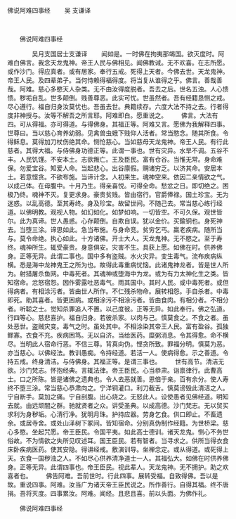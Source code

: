   佛说阿难四事经
                        　　吴 支谦译

                        
        　      


　　佛说阿难四事经

　　　　吴月支国居士支谦译
　　闻如是。一时佛在拘夷那竭国。欲灭度时。阿难白佛言。我念天龙鬼神。帝王人民与佛相见。闻佛教诫。无不欢喜。在志所愿。或作沙门。得应真者。或有居家。奉行五戒。死得上天者。今佛去世。天龙鬼神。帝王人民。及四辈弟子。当何恃赖得福得度。将当复从谁得之乎。佛言。善哉善哉。阿难。慈心多愍天人杂类。无不由汝得度脱者。吾去之后。世名五浊。人心愦愦。秽垢自乱。世多颠倒。贱善尊恶。此实可忧。世虽然者。吾有经籍恳恻之戒。尽心遵行。福自归身汝莫忧也。吾虽去世。典籍续存。六度大法不持之去。行者得度非神授与。汝等不解吾之所言耶。阿难即白。愿重说之。
　　佛言。大法有四。可从得福。亦可得道。与得佛身。其福正等。阿难又言。愿佛为我解释四事。世尊曰。当以慈心育养幼弱。见禽兽虫蛾下贱仰人活者。常当愍念。随其所食。令得稣息。莫得加刀杖伤绝其命。恻怆慈心。当如慈母天龙鬼神。帝王人民。有行此慈者。其得大福。与侍佛身功德正等。此谓一事也。世有灾异。水旱不调。五谷不丰。人民饥馑。不安本土。志欲叛亡。王及臣民。富有仓谷。当惟无常。身命难保。勿爱宝谷。知爱人命。当起悲心。出谷廪假。赒诸穷乏。以济其命。安居本土。若意悭贪。不欲布施。当谛计念。人初来生。魂神空来。依因二亲情欲之气。以成己体。在母腹中。十月乃生。得亲喜悦。可得全命。愁忿之日。即切绝之。困极乃终。魂神不灭。复更求身。豪贵贫贱。皆由宿行。官爵俸禄。国土珍宝。无为迷惑。以乱高德。至其寿终。身及珍宝。故留世间。不随己去。常当慈心练行经道。以佛明教。观视人物。如幻如化。如梦如响。一切皆空。不可久保。观世皆尔。此为真谛。世人愚惑。心存颠倒。自欺自误。犹以金价。买鍮铜也。身死神去。当堕三涂。谛思如此。急当布施。与身命竞。贫穷乞丐。羸老疾病。随所当与。莫令命绝。执心如此。十方诸佛。开士大人。天龙鬼神。无不愍之。至于寿终。魂神所生。辄受豪贵。身意俱安。灾害不生。具获上愿。如佛在时。供养佛身。正等无异。此谓二事也。国中多有盗贼。水火灾异。变生毒气。流布疾病纵横。悉是海中龙神鬼王之所为也。故得此毒重病忧恼。此诸鬼神龙者。皆是世人所为。射猎屠杀鱼网。中毒死者。其魂神或堕海中为龙。或为有力太神化生之类。皆知宿命。忿怒宿怨。因作雾露吐恶毒气。雨其国中。其时人民。或中毒死者。或但得病者。有相涂污者。皆由世人所作。不仁残杀物命。展转相怨。手自杀者。中毒即死。助其喜者。皆更困病。或相涂污不相涂污者。皆由食肉。有相分者。不相分者。听聪之士。觉知杀罪追人不置。以己度彼。正等无异。如此奉行。佛之弘道。行四等心。慈悲喜护。福自归身。若彼杀家。以肉与己。慎莫食之。不食之者。虽处恶世。盗贼灾变。毒气之时。虽处其中。不相涂染其帝王人民。富有盈谷。孤独鳏寡。衣食不充。疾病困笃。无以自济。当给医药。糜粥消息。令其得愈。命不横尽。当明此人宿命行恶。不信三尊。背真向伪。悭贪所致。罪福分明。慎莫为恶。亦当慈心。以佛经法。教训愚痴。令持经道。若活一人。使病得愈。示之善道。令持五戒。终身清洁。与侍佛身。其福正等。是谓三事也。
　　世有高节。清洁无欲。沙门梵志。怀抱经典。言辄法律。帝王臣民。心当恭肃。诣禀律行。此曹高士。口之所陈。皆是诸佛之遗典也。令人去恶就善。恩倍于亲。百有余分。使人寿终不堕三涂。常当慈心恭肃向之。宁洋铜灌口。利刀截舌。慎莫谤毁此清洁之人。宁自断手。莫加之痛。宁自剖腹。出心烧之。无怒此人。设使愚者见佛经道。明知去就。由远顽闇之群。驰就贤者之众。讲受圣典。以成高德。沙门梵志。无以贸买求利为身秽垢。心清行净。犹明月珠。护持应器。劳身乞食。供口即止。不畜遗余。或居寺舍。或处山泽树下冢间。皆知宿命。分别真伪制作经籍。为世桥梁。慈心多愍。坐起咒愿。帝王臣民。令国平夷。如此高士德训。诸天龙鬼。恻心不务世俗故。不为情欲之失所见叹述耳。国王臣民。若有智者。当寻求之。供所当得衣食床卧疾病医药。使其安隐。得讲经戒。敷演训导。坐禅念定。或从得道。或死得上天。衣食一国秽浊之人。不如尽心供养清净道士一人。其福弘大。如佛在时供养佛身。正等无异。此谓四事也。帝王臣民。视此辈人。天龙鬼神。无不拥护。助之欢喜者也。
　　佛告阿难。吾前世时。行此四事。展转受福。自致得佛。吾以是故。重说四事。阿难。汝当广为诸天帝王臣民说之。所作善行。自得其福。终不唐捐。吾将灭度。四事累汝。阿难。闻经。且悲且喜。前以头面。为佛作礼。

　　佛说阿难四事经


